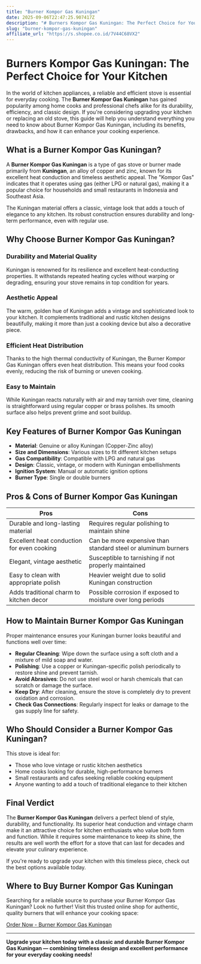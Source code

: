 ```yaml
---
title: "Burner Kompor Gas Kuningan"
date: 2025-09-06T22:47:25.907417Z
description: "# Burners Kompor Gas Kuningan: The Perfect Choice for Your Kitchen..."
slug: "burner-kompor-gas-kuningan"
affiliate_url: "https://s.shopee.co.id/7V44C68VX2"
---
```

# Burners Kompor Gas Kuningan: The Perfect Choice for Your Kitchen

In the world of kitchen appliances, a reliable and efficient stove is essential for everyday cooking. The **Burner Kompor Gas Kuningan** has gained popularity among home cooks and professional chefs alike for its durability, efficiency, and classic design. If you're considering upgrading your kitchen or replacing an old stove, this guide will help you understand everything you need to know about Burner Kompor Gas Kuningan, including its benefits, drawbacks, and how it can enhance your cooking experience.

## What is a Burner Kompor Gas Kuningan?

A **Burner Kompor Gas Kuningan** is a type of gas stove or burner made primarily from **Kuningan**, an alloy of copper and zinc, known for its excellent heat conduction and timeless aesthetic appeal. The "Kompor Gas" indicates that it operates using gas (either LPG or natural gas), making it a popular choice for households and small restaurants in Indonesia and Southeast Asia.

The Kuningan material offers a classic, vintage look that adds a touch of elegance to any kitchen. Its robust construction ensures durability and long-term performance, even with regular use.

## Why Choose Burner Kompor Gas Kuningan?

### Durability and Material Quality

Kuningan is renowned for its resilience and excellent heat-conducting properties. It withstands repeated heating cycles without warping or degrading, ensuring your stove remains in top condition for years.

### Aesthetic Appeal

The warm, golden hue of Kuningan adds a vintage and sophisticated look to your kitchen. It complements traditional and rustic kitchen designs beautifully, making it more than just a cooking device but also a decorative piece.

### Efficient Heat Distribution

Thanks to the high thermal conductivity of Kuningan, the Burner Kompor Gas Kuningan offers even heat distribution. This means your food cooks evenly, reducing the risk of burning or uneven cooking.

### Easy to Maintain

While Kuningan reacts naturally with air and may tarnish over time, cleaning is straightforward using regular copper or brass polishes. Its smooth surface also helps prevent grime and soot buildup.

## Key Features of Burner Kompor Gas Kuningan

- **Material**: Genuine or alloy Kuningan (Copper-Zinc alloy)
- **Size and Dimensions**: Various sizes to fit different kitchen setups
- **Gas Compatibility**: Compatible with LPG and natural gas
- **Design**: Classic, vintage, or modern with Kuningan embellishments
- **Ignition System**: Manual or automatic ignition options
- **Burner Type**: Single or double burners

## Pros & Cons of Burner Kompor Gas Kuningan

| **Pros** | **Cons** |
|---|---|
| Durable and long-lasting material | Requires regular polishing to maintain shine |
| Excellent heat conduction for even cooking | Can be more expensive than standard steel or aluminum burners |
| Elegant, vintage aesthetic | Susceptible to tarnishing if not properly maintained |
| Easy to clean with appropriate polish | Heavier weight due to solid Kuningan construction |
| Adds traditional charm to kitchen decor | Possible corrosion if exposed to moisture over long periods |

## How to Maintain Burner Kompor Gas Kuningan

Proper maintenance ensures your Kuningan burner looks beautiful and functions well over time:

- **Regular Cleaning**: Wipe down the surface using a soft cloth and a mixture of mild soap and water.
- **Polishing**: Use a copper or Kuningan-specific polish periodically to restore shine and prevent tarnish.
- **Avoid Abrasives**: Do not use steel wool or harsh chemicals that can scratch or damage the surface.
- **Keep Dry**: After cleaning, ensure the stove is completely dry to prevent oxidation and corrosion.
- **Check Gas Connections**: Regularly inspect for leaks or damage to the gas supply line for safety.

## Who Should Consider a Burner Kompor Gas Kuningan?

This stove is ideal for:

- Those who love vintage or rustic kitchen aesthetics
- Home cooks looking for durable, high-performance burners
- Small restaurants and cafes seeking reliable cooking equipment
- Anyone wanting to add a touch of traditional elegance to their kitchen

## Final Verdict

The **Burner Kompor Gas Kuningan** delivers a perfect blend of style, durability, and functionality. Its superior heat conduction and vintage charm make it an attractive choice for kitchen enthusiasts who value both form and function. While it requires some maintenance to keep its shine, the results are well worth the effort for a stove that can last for decades and elevate your culinary experience.

If you're ready to upgrade your kitchen with this timeless piece, check out the best options available today.

## Where to Buy Burner Kompor Gas Kuningan

Searching for a reliable source to purchase your Burner Kompor Gas Kuningan? Look no further! Visit this trusted online shop for authentic, quality burners that will enhance your cooking space:

[Order Now - Burner Kompor Gas Kuningan](https://s.shopee.co.id/7V44C68VX2)

---

**Upgrade your kitchen today with a classic and durable Burner Kompor Gas Kuningan — combining timeless design and excellent performance for your everyday cooking needs!**